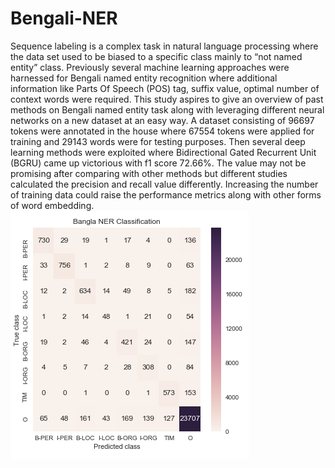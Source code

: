 # Bengali-NER
Sequence labeling is a complex task in natural language processing where the data set used to be biased to a specific class mainly to “not named entity” class. Previously several machine learning approaches were harnessed for Bengali named entity recognition where additional information like Parts Of Speech (POS) tag, suffix value, optimal number of context words were required. This study aspires to give an overview of past methods on Bengali named entity task along with leveraging different neural networks on a new dataset at an easy way. A dataset consisting of 96697 tokens were annotated in the house where 67554 tokens were applied for training and 29143 words were for testing purposes. Then several deep learning methods were exploited where Bidirectional Gated Recurrent Unit (BGRU) came up victorious with f1 score 72.66%. The value may not be promising after comparing with other methods but different studies calculated the precision and recall value differently. Increasing the number of training data could raise the performance metrics along with other forms of word embedding.
![](NER.png)
